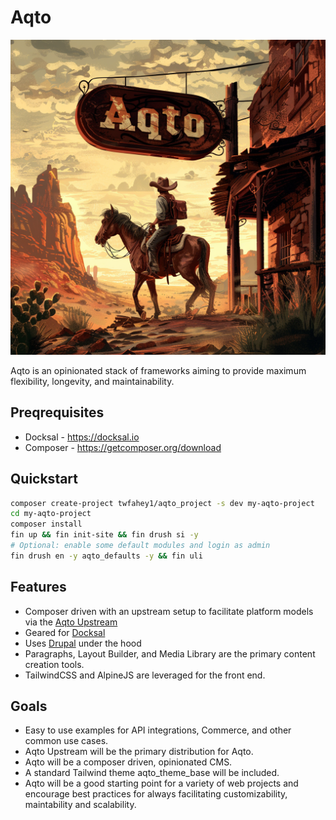 # Aqto
<!-- Lets do an image here for the images/aqto-logo-western.png -->
![Aqto Logo](images/aqto-logo-western.png)

Aqto is an opinionated stack of frameworks aiming to provide maximum flexibility, longevity, and maintainability.
## Preqrequisites
- Docksal - https://docksal.io
- Composer - https://getcomposer.org/download

## Quickstart
```bash
composer create-project twfahey1/aqto_project -s dev my-aqto-project 
cd my-aqto-project
composer install
fin up && fin init-site && fin drush si -y
# Optional: enable some default modules and login as admin
fin drush en -y aqto_defaults -y && fin uli
```

## Features
- Composer driven with an upstream setup to facilitate platform models via the [Aqto Upstream](https://github.com/twfahey1/aqto_upstream.git)
- Geared for [Docksal](https://docksal.io)
- Uses [Drupal](https://www.drupal.org) under the hood
- Paragraphs, Layout Builder, and Media Library are the primary content creation tools.
- TailwindCSS and AlpineJS are leveraged for the front end.

## Goals
- Easy to use examples for API integrations, Commerce, and other common use cases.
- Aqto Upstream will be the primary distribution for Aqto.
- Aqto will be a composer driven, opinionated CMS.
- A standard Tailwind theme aqto_theme_base will be included.
- Aqto will be a good starting point for a variety of web projects and encourage best practices for always facilitating customizability, maintability and scalability.


